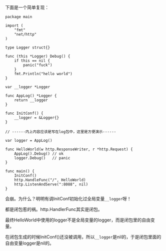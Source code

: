 下面是一个简单复现：

	package main
	
	import (
		"fmt"
		"net/http"
	)
	
	type Logger struct{}
	
	func (this *Logger) Debug() {
		if this == nil {
			panic("fuck")
		}
		fmt.Println("hello world")
	}
	
	var __logger *Logger
	
	func AppLog() *Logger {
		return __logger
	}
	
	func InitConf() {
		__logger = &Logger{}
	}
	
	// ------内上内容应该是写在log包中，这里是方便演示------
	
	var logger = AppLog()
	
	func HelloWorld(w http.ResponseWriter, r *http.Request) {
		AppLog().Debug() // ok
		logger.Debug()   // panic
	}
	
	func main() {
		InitConf()
		http.HandleFunc("/", HelloWorld)
		http.ListenAndServe(":8088", nil)
	}

会崩。为什么？明明有调InitConf初始化过全局变量`__logger`呀！

都是闭包惹的祸。http.HandlerFunc其实是闭包。

最终HelloWorld中使用的logger不是全局变量的logger，而是闭包里的自由变量。

在闭包生成的时候InitConf()还没被调用，所以`__logger`是nil的，于是闭包里面的自由变量logger是nil的。